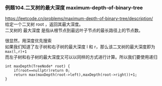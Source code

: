 


### 例题104.二叉树的最大深度 maximum-depth-of-binary-tree   
https://leetcode.cn/problems/maximum-depth-of-binary-tree/description/   
给定一个二叉树 root ，返回其最大深度。   
二叉树的 最大深度 是指从根节点到最远叶子节点的最长路径上的节点数。   
   
很显然，用深度优先搜索    
如果我们知道了左子树和右子树的最大深度 l 和 r，那么该二叉树的最大深度即为   
```max(l,r)+1```   
而左子树和右子树的最大深度又可以以同样的方式进行计算。所以我们要使用递归   
```
int maxDepth(TreeNode* root) {
    if(root==nullptr)return 0;
    return max(maxDepth(root->left),maxDepth(root->right))+1;
}
```